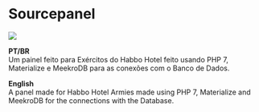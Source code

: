 # Sourcepanel

<img src="https://i.imgur.com/63hyOcy.png">

<b>PT/BR</b> <br>
Um painel feito para Exércitos do Habbo Hotel feito usando PHP 7, Materialize e MeekroDB para as conexões com o Banco de Dados.

<b>English</b> <br>
A panel made for Habbo Hotel Armies made using PHP 7, Materialize and MeekroDB for the connections with the Database.
